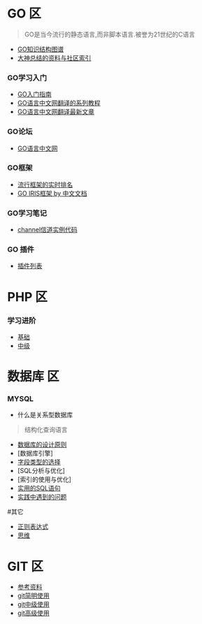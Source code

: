 # GO 区
> GO是当今流行的静态语言,而非脚本语言.被誉为21世纪的C语言

- [GO知识结构图谱](https://www.processon.com/view/link/5a9ba4c8e4b0a9d22eb3bdf0)
- [大神总结的资料与社区索引](https://github.com/Unknwon/go-study-index/blob/master/README.md)

### GO学习入门
- [GO入门指南](https://github.com/Unknwon/the-way-to-go_ZH_CN)
- [GO语言中文网翻译的系列教程](https://studygolang.com/gctt/Noluye)
- [GO语言中文网翻译最新文章](https://studygolang.com/subject/1)

### GO论坛

- [GO语言中文网](https://studygolang.com/)

### GO框架

- [流行框架的实时排名](https://github.com/mingrammer/go-web-framework-stars)
- [GO IRIS框架 by 中文文档](https://studyiris.com/)

### GO学习笔记
 - [channel信道实例代码](../go/note1.md)
 
### GO 插件
 - [插件列表](../go/plugin.md)
 
# PHP 区
 
### 学习进阶
 - [基础](../php/base_interview.md)
 - [中级](../php/middle_interview.md)
 
 
# 数据库 区


### MYSQL
 - 什么是关系型数据库
  > 结构化查询语言   
 - [数据库的设计原则](../db/mysql.md)
 - [数据库引擎]
 - [字段类型的选择](../db/type.md)
 - [SQL分析与优化]
 - [索引的使用与优化]
 - [实用的SQL语句](../db/practical_sql.md)
 - [实践中遇到的问题](../db/practice_question.md)
 
 #其它 
 
- [正则表达式](../other/regexper.md)
- [思维](../other/think.md)


# GIT 区

- [参考资料](https://www.yiibai.com/git/)
- [git简明使用](../git/git.md)
- [git中级使用](../git/mid.md)
- [git高级使用](../git/high.md)